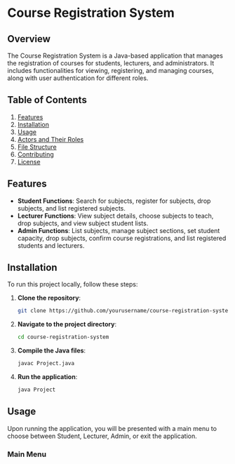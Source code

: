 # Course Registration System

## Overview
The Course Registration System is a Java-based application that manages the registration of courses for students, lecturers, and administrators. It includes functionalities for viewing, registering, and managing courses, along with user authentication for different roles.

## Table of Contents
1. [Features](#features)
2. [Installation](#installation)
3. [Usage](#usage)
4. [Actors and Their Roles](#actors-and-their-roles)
5. [File Structure](#file-structure)
6. [Contributing](#contributing)
7. [License](#license)

## Features
- **Student Functions**: Search for subjects, register for subjects, drop subjects, and list registered subjects.
- **Lecturer Functions**: View subject details, choose subjects to teach, drop subjects, and view subject student lists.
- **Admin Functions**: List subjects, manage subject sections, set student capacity, drop subjects, confirm course registrations, and list registered students and lecturers.

## Installation
To run this project locally, follow these steps:

1. **Clone the repository**:
    ```bash
    git clone https://github.com/yourusername/course-registration-system.git
    ```

2. **Navigate to the project directory**:
    ```bash
    cd course-registration-system
    ```

3. **Compile the Java files**:
    ```bash
    javac Project.java
    ```

4. **Run the application**:
    ```bash
    java Project
    ```

## Usage
Upon running the application, you will be presented with a main menu to choose between Student, Lecturer, Admin, or exit the application.

### Main Menu
